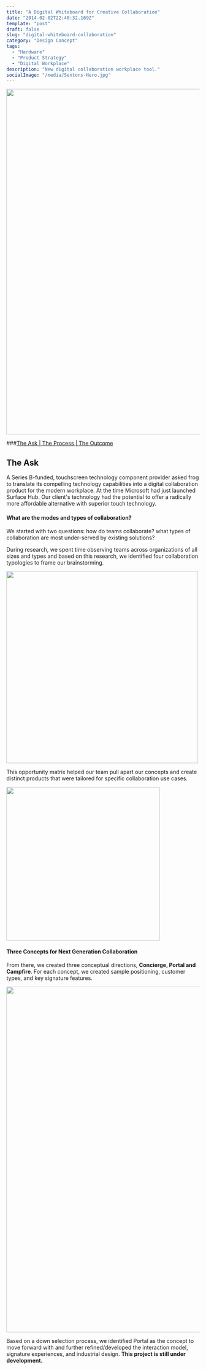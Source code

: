 ```yaml
---
title: "A Digital Whiteboard for Creative Collaboration"
date: "2014-02-02T22:40:32.169Z"
template: "post"
draft: false
slug: "digital-whiteboard-collaboration"
category: "Design Concept"
tags:
  - "Hardware"
  - "Product Strategy"
  - "Digital Workplace"
description: "New digital collaboration workplace tool."
socialImage: "/media/Sentons-Hero.jpg"
---
```


<img src="/media/Sentons-Hero.jpg" width="900" />

###[The Ask | ](#the-ask) [The Process | ](#the-process) [The Outcome](#the-outcome)

## The Ask

A Series B-funded, touchscreen technology component provider asked frog to translate its compelling technology capabilities into a digital collaboration product for the modern workplace. At the time Microsoft had just launched Surface Hub. Our client's technology had the potential to offer a radically more affordable alternative with superior touch technology.

####  What are the modes and types of collaboration?

We started with two questions: how do teams collaborate? what types of collaboration are most under-served by existing solutions?

During research, we spent time observing teams across organizations of all sizes and types and based on this research, we identified four collaboration typologies to frame our brainstorming.

<img src="/media/Sentons-Collaboration-Use-Cases.jpg" width="500" />

This opportunity matrix helped our team pull apart our concepts and create distinct products that were tailored for specific collaboration use cases.

<img src="/media/Sentons-Use-Case-Framework.jpg" width="400" />

####  Three Concepts for Next Generation Collaboration

From there, we created three conceptual directions, **Concierge, Portal and Campfire**. For each concept, we created sample positioning, customer types, and key signature features. 

<img src="/media/Sentons-Concept-Board.jpg" width="900" />

Based on a down selection process, we identified Portal as the concept to move forward with and further refined/developed the interaction model, signature experiences, and industrial design. **This project is still under development.**

